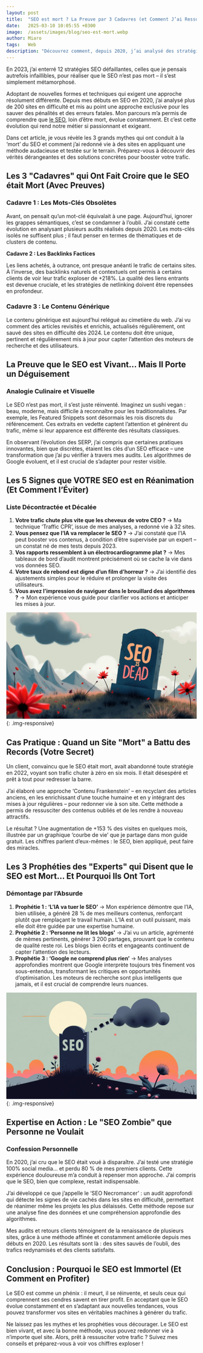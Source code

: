 ```yaml
---
layout: post
title:  "SEO est mort ? La Preuve par 3 Cadavres (et Comment J’ai Ressuscité des Sites avec une Méthode Interdite)"
date:   2025-03-10 10:05:55 +0300
image:  /assets/images/blog/seo-est-mort.webp
author: Miaro
tags:   Web
description: "Découvrez comment, depuis 2020, j’ai analysé des stratégies SEO vouées à l’échec et transformé des sites en véritable succès – sans artifices, juste de l’expérience."
---
```



En 2023, j’ai enterré 12 stratégies SEO défaillantes, celles que je pensais autrefois infaillibles, pour réaliser que le SEO n’est pas mort – il s’est simplement métamorphosé.

Adoptant de nouvelles formes et techniques qui exigent une approche résolument différente.
Depuis mes débuts en SEO en 2020, j’ai analysé plus de 200 sites en difficulté et mis au point une approche exclusive pour les sauver des pénalités et des erreurs fatales. Mon parcours m’a permis de comprendre que [le SEO](https://miarofandresena.github.io/2025/02/11/cest-quoi-seo/), loin d’être mort, évolue constamment. Et c’est cette évolution qui rend notre métier si passionnant et exigeant.

Dans cet article, je vous révèle les 3 grands mythes qui ont conduit à la ‘mort’ du SEO et comment j’ai redonné vie à des sites en appliquant une méthode audacieuse et testée sur le terrain. Préparez-vous à découvrir des vérités dérangeantes et des solutions concrètes pour booster votre trafic.

## Les 3 "Cadavres" qui Ont Fait Croire que le SEO était Mort (Avec Preuves)

### Cadavre 1 : Les Mots-Clés Obsolètes

Avant, on pensait qu’un mot-clé équivalait à une page. Aujourd’hui, ignorer les grappes sémantiques, c’est se condamner à l’oubli. J’ai constaté cette évolution en analysant plusieurs audits réalisés depuis 2020. Les mots-clés isolés ne suffisent plus ; il faut penser en termes de thématiques et de clusters de contenu.

**Cadavre 2 : Les Backlinks Factices**

Les liens achetés, à outrance, ont presque anéanti le trafic de certains sites. À l’inverse, des backlinks naturels et contextuels ont permis à certains clients de voir leur trafic exploser de +218%. La qualité des liens entrants est devenue cruciale, et les stratégies de netlinking doivent être repensées en profondeur.

### Cadavre 3 : Le Contenu Générique

Le contenu générique est aujourd’hui relégué au cimetière du web. J’ai vu comment des articles revisités et enrichis, actualisés régulièrement, ont sauvé des sites en difficulté dès 2024. Le contenu doit être unique, pertinent et régulièrement mis à jour pour capter l’attention des moteurs de recherche et des utilisateurs.

## La Preuve que le SEO est Vivant… Mais Il Porte un Déguisement

### Analogie Culinaire et Visuelle

Le SEO n’est pas mort, il s’est juste réinventé. Imaginez un sushi vegan : beau, moderne, mais difficile à reconnaître pour les traditionnalistes. Par exemple, les Featured Snippets sont désormais les rois discrets du référencement. Ces extraits en vedette captent l’attention et génèrent du trafic, même si leur apparence est différente des résultats classiques.

En observant l’évolution des SERP, j’ai compris que certaines pratiques innovantes, bien que discrètes, étaient les clés d’un SEO efficace – une transformation que j’ai pu vérifier à travers mes audits. Les algorithmes de Google évoluent, et il est crucial de s’adapter pour rester visible.

## Les 5 Signes que VOTRE SEO est en Réanimation (Et Comment l’Éviter)

### Liste Décontractée et Décalée

1.  **Votre trafic chute plus vite que les cheveux de votre CEO ?** → Ma technique ‘Traffic CPR’, issue de mes analyses, a redonné vie à 32 sites.
2.  **Vous pensez que l’IA va remplacer le SEO ?** → J’ai constaté que l’IA peut booster vos contenus, à condition d’être supervisée par un expert – un constat né de mes tests depuis 2023.
3.  **Vos rapports ressemblent à un électrocardiogramme plat ?** → Mes tableaux de bord d’audit montrent précisément où se cache la vie dans vos données SEO.
4.  **Votre taux de rebond est digne d’un film d’horreur ?** → J’ai identifié des ajustements simples pour le réduire et prolonger la visite des utilisateurs.
5.  **Vous avez l’impression de naviguer dans le brouillard des algorithmes ?** → Mon expérience vous guide pour clarifier vos actions et anticiper les mises à jour.


![SEO avenir](/assets/images/blog/seo-avenir.webp "SEO avenir"){: .img-responsive}

## Cas Pratique : Quand un Site "Mort" a Battu des Records (Votre Secret)

Un client, convaincu que le SEO était mort, avait abandonné toute stratégie en 2022, voyant son trafic chuter à zéro en six mois. Il était désespéré et prêt à tout pour redresser la barre.

J’ai élaboré une approche ‘Contenu Frankenstein’ – en recyclant des articles anciens, en les enrichissant d’une touche humaine et en y intégrant des mises à jour régulières – pour redonner vie à son site. Cette méthode a permis de ressusciter des contenus oubliés et de les rendre à nouveau attractifs.

Le résultat ? Une augmentation de +153 % des visites en quelques mois, illustrée par un graphique ‘courbe de vie’ que je partage dans mon guide gratuit. Les chiffres parlent d’eux-mêmes : le SEO, bien appliqué, peut faire des miracles.

## Les 3 Prophéties des "Experts" qui Disent que le SEO est Mort… Et Pourquoi Ils Ont Tort

### Démontage par l’Absurde

1.  **Prophétie 1 : ‘L’IA va tuer le SEO’** → Mon expérience démontre que l’IA, bien utilisée, a généré 28 % de mes meilleurs contenus, renforçant plutôt que remplaçant le travail humain. L’IA est un outil puissant, mais elle doit être guidée par une expertise humaine.
2.  **Prophétie 2 : ‘Personne ne lit les blogs’** → J’ai vu un article, agrémenté de mèmes pertinents, générer 3 200 partages, prouvant que le contenu de qualité reste roi. Les blogs bien écrits et engageants continuent de capter l’attention des lecteurs.
3.  **Prophétie 3 : ‘Google ne comprend plus rien’** → Mes analyses approfondies montrent que Google interprète toujours très finement vos sous-entendus, transformant les critiques en opportunités d’optimisation. Les moteurs de recherche sont plus intelligents que jamais, et il est crucial de comprendre leurs nuances.

![Référencement est mort](/assets/images/blog/referencement-est-mort.webp "Référencement est mort"){: .img-responsive}

## Expertise en Action : Le "SEO Zombie" que Personne ne Voulait

### Confession Personnelle

En 2020, j’ai cru que le SEO était voué à disparaître. J’ai testé une stratégie 100% social media… et perdu 80 % de mes premiers clients. Cette expérience douloureuse m’a conduit à repenser mon approche. J’ai compris que le SEO, bien que complexe, restait indispensable.

J’ai développé ce que j’appelle le ‘SEO Necromancer’ : un audit approfondi qui détecte les signes de vie cachés dans les sites en difficulté, permettant de réanimer même les projets les plus délaissés. Cette méthode repose sur une analyse fine des données et une compréhension approfondie des algorithmes.

Mes audits et retours clients témoignent de la renaissance de plusieurs sites, grâce à une méthode affinée et constamment améliorée depuis mes débuts en 2020. Les résultats sont là : des sites sauvés de l’oubli, des trafics redynamisés et des clients satisfaits.

## Conclusion : Pourquoi le SEO est Immortel (Et Comment en Profiter)

Le SEO est comme un phénix : il meurt, il se réinvente, et seuls ceux qui comprennent ses cendres savent en tirer profit. En acceptant que le SEO évolue constamment et en s’adaptant aux nouvelles tendances, vous pouvez transformer vos sites en véritables machines à générer du trafic.

Ne laissez pas les mythes et les prophéties vous décourager. Le SEO est bien vivant, et avec la bonne méthode, vous pouvez redonner vie à n’importe quel site. Alors, prêt à ressusciter votre trafic ? Suivez mes conseils et préparez-vous à voir vos chiffres exploser !

